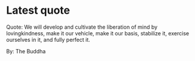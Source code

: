 # Latest quote 

Quote: We will develop and cultivate the liberation of mind by lovingkindness, make it our vehicle, make it our basis, stabilize it, exercise ourselves in it, and fully perfect it. 

By: The Buddha